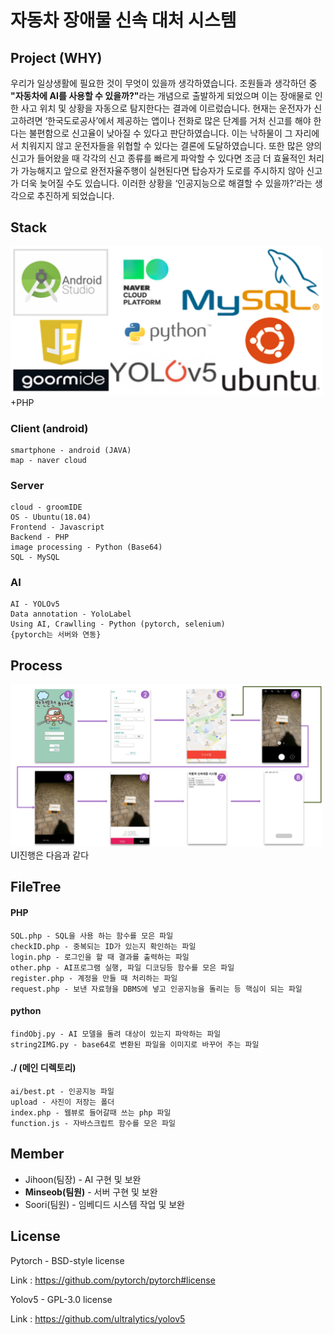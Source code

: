 # 자동차 장애물 신속 대처 시스템

## Project (WHY)
 우리가 일상생활에 필요한 것이 무엇이 있을까 생각하였습니다. 조원들과 생각하던 중 <b>"자동차에 AI를 사용할 수 있을까?"</b>라는 개념으로 출발하게 되었으며 이는 장애물로 인한 사고 위치 및 상황을 자동으로 탐지한다는 결과에 이르렀습니다. 현재는 운전자가 신고하려면 ‘한국도로공사’에서 제공하는 앱이나 전화로 많은 단계를 거처 신고를 해야 한다는 불편함으로 신고율이 낮아질 수 있다고 판단하였습니다. 이는 낙하물이 그 자리에서 치워지지 않고 운전자들을 위협할 수 있다는 결론에 도달하였습니다. 또한 많은 양의 신고가 들어왔을 때 각각의 신고 종류를 빠르게 파악할 수 있다면 조금 더 효율적인 처리가 가능해지고 앞으로 완전자율주행이 실현된다면 탑승자가 도로를 주시하지 않아 신고가 더욱 늦어질 수도 있습니다. 이러한 상황을 ‘인공지능으로 해결할 수 있을까?’라는 생각으로 추진하게 되었습니다.


## Stack
<img src="./image/stack.png" width="500px"> +PHP


### Client (android)
    smartphone - android (JAVA)
    map - naver cloud

### Server
    cloud - groomIDE
    OS - Ubuntu(18.04)
    Frontend - Javascript
    Backend - PHP
    image processing - Python (Base64)
    SQL - MySQL

### AI
    AI - YOLOv5
    Data annotation - YoloLabel
    Using AI, Crawlling - Python (pytorch, selenium)
    {pytorch는 서버와 연동}


## Process
<img src="./image/UI.png" width="500px">
UI진행은 다음과 같다


## FileTree
#### PHP
    SQL.php - SQL을 사용 하는 함수를 모은 파일
    checkID.php - 중복되는 ID가 있는지 확인하는 파일
    login.php - 로그인을 할 때 결과를 출력하는 파일
    other.php - AI프로그램 실행, 파일 디코딩등 함수를 모은 파일
    register.php - 계정을 만들 때 처리하는 파일
    request.php - 보낸 자료형을 DBMS에 넣고 인공지능을 돌리는 등 핵심이 되는 파일
#### python
    findObj.py - AI 모델을 돌려 대상이 있는지 파악하는 파일
    string2IMG.py - base64로 변환된 파일을 이미지로 바꾸어 주는 파일
#### ./ (메인 디렉토리)
    ai/best.pt - 인공지능 파일
    upload - 사진이 저장는 폴더
    index.php - 웹뷰로 들어갈때 쓰는 php 파일
    function.js - 자바스크립트 함수를 모은 파일


## Member
* Jihoon(팀장) - AI 구현 및 보완
* <b>Minseob(팀원)</b> - 서버 구현 및 보완
* Soori(팀원) - 임베디드 시스템 작업 및 보완


## License
Pytorch - BSD-style license

Link : https://github.com/pytorch/pytorch#license

Yolov5 - GPL-3.0 license

Link : https://github.com/ultralytics/yolov5